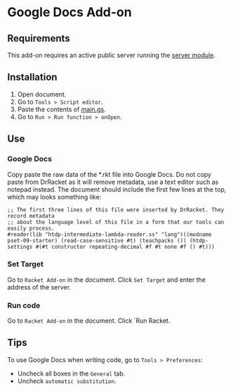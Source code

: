 # Google Docs Add-on

## Requirements

This add-on requires an active public server running the [server module](/server).

## Installation

1. Open document.
2. Go to `Tools > Script editor`.
3. Paste the contents of [main.gs](main.gs).
4. Go to `Run > Run function > onOpen`.



## Use

### Google Docs

Copy paste the raw data of the \*.rkt file into Google Docs.
Do not copy paste from DrRacket as it will remove metadata, use a text editor such as notepad instead.
The document should include the first few lines at the top, which may looks something like:

```rkt
;; The first three lines of this file were inserted by DrRacket. They record metadata
;; about the language level of this file in a form that our tools can easily process.
#reader(lib "htdp-intermediate-lambda-reader.ss" "lang")((modname pset-09-starter) (read-case-sensitive #t) (teachpacks ()) (htdp-settings #(#t constructor repeating-decimal #f #t none #f () #t)))
```

### Set Target

Go to `Racket Add-on` in the document.
Click `Set Target` and enter the address of the server.


### Run code

Go to `Racket Add-on` in the document.
Click `Run Racket.


## Tips

To use Google Docs when writing code, go to `Tools > Preferences`:

 * Uncheck all boxes in the `General` tab.
 * Uncheck `automatic substitution`.

